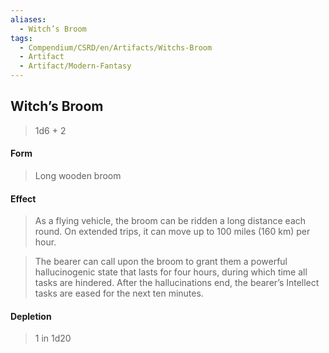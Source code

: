```yaml
---
aliases:
  - Witch’s Broom
tags:
  - Compendium/CSRD/en/Artifacts/Witchs-Broom
  - Artifact
  - Artifact/Modern-Fantasy
---
```

  
    
## Witch’s Broom  
  
>1d6 + 2  
#### Form  
>Long wooden broom  
#### Effect  
>As a flying vehicle, the broom can be ridden a long distance each round. On extended trips, it can move up to 100 miles (160 km) per hour.   
>  
>The bearer can call upon the broom to grant them a powerful hallucinogenic state that lasts for four hours, during which time all tasks are hindered. After the hallucinations end, the bearer’s Intellect tasks are eased for the next ten minutes.   
  
  
#### Depletion   
>1 in 1d20